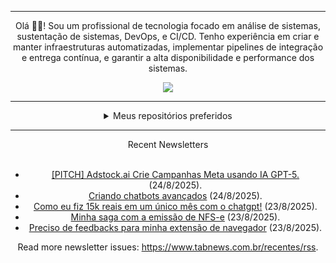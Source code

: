 <div align="center">
<hr>
<p>Olá 👋🏾! Sou um profissional de tecnologia focado em análise de sistemas, sustentação de sistemas, DevOps, e CI/CD. Tenho experiência em criar e manter infraestruturas automatizadas, implementar pipelines de integração e entrega contínua, e garantir a alta disponibilidade e performance dos sistemas.</p>
  <img src="https://media.giphy.com/media/yAGIvCiwPJn5C/giphy.gif">
<hr>
  <details>
  <summary>Meus repositórios preferidos</summary>
  <br />
  Alguns dos meus melhores repositórios:
  <br />
<br />
  <ul><li><a href=https://github.com/commitgeist/aluratube target="_blank" rel="noopener noreferrer">commitgeist/aluratube</a> (<b>0</b> ✨ and <b>0</b> 🍴): Aluratube - Desenvolvido durante a imersão React da Alura no final de 2022</li><li><a href=https://github.com/commitgeist/nlw-ia target="_blank" rel="noopener noreferrer">commitgeist/nlw-ia</a> (<b>0</b> ✨ and <b>0</b> 🍴): Projeto desenvolvido durante a NLW IA - Usando a API da OPENAI</li><li><a href=https://github.com/commitgeist/nlw-journey-ia target="_blank" rel="noopener noreferrer">commitgeist/nlw-journey-ia</a> (<b>0</b> ✨ and <b>0</b> 🍴): NLW IA - Agent de viagens usando python + langchain + GPT</li>
<li>More coming soon :).</li>
</ul>
  </details>
  <hr/>
    <summary>Recent Newsletters</summary>
  <br />
  <ul>
    <li><a href=https://www.tabnews.com.br/GustavoSousa/pitch-adstock-ai-crie-campanhas-meta-usando-ia-gpt-5 target="_blank" rel="noopener noreferrer">[PITCH] Adstock.ai Crie Campanhas Meta usando IA GPT-5.</a> (24/8/2025).</li><li><a href=https://www.tabnews.com.br/lucaspereiradesouzat/criando-chatbots-avancados target="_blank" rel="noopener noreferrer">Criando chatbots avançados</a> (24/8/2025).</li><li><a href=https://www.tabnews.com.br/TOMSENA97/pitch-como-eu-fiz-15k-reais-em-um-unico-mes-com-o-chatgpt target="_blank" rel="noopener noreferrer">Como eu fiz 15k reais em um único mês com o chatgpt!</a> (23/8/2025).</li><li><a href=https://www.tabnews.com.br/Crazynds/minha-saga-com-a-emissao-de-nfs-e target="_blank" rel="noopener noreferrer">Minha saga com a emissão de NFS-e</a> (23/8/2025).</li><li><a href=https://www.tabnews.com.br/ViniUme/preciso-de-feedbacks-para-minha-extensao-de-navegador target="_blank" rel="noopener noreferrer">Preciso de feedbacks para minha extensão de navegador</a> (23/8/2025).</li>
  </ul>
<p>Read more newsletter issues: <a href="https://www.tabnews.com.br/recentes/rss">https://www.tabnews.com.br/recentes/rss</a>.</p>
  </details>
